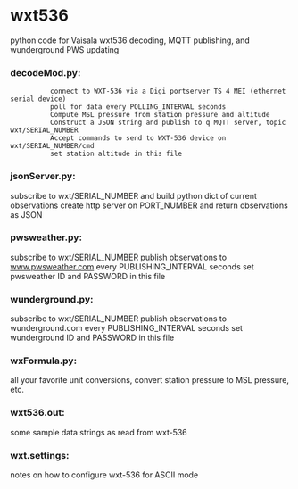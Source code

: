 # wxt536
python code for Vaisala wxt536 decoding, MQTT publishing, and wunderground PWS updating

### decodeMod.py:
              connect to WXT-536 via a Digi portserver TS 4 MEI (ethernet serial device)
              poll for data every POLLING_INTERVAL seconds
              Compute MSL pressure from station pressure and altitude
              Construct a JSON string and publish to q MQTT server, topic wxt/SERIAL_NUMBER
              Accept commands to send to WXT-536 device on wxt/SERIAL_NUMBER/cmd
              set station altitude in this file
            
### jsonServer.py:
  subscribe to wxt/SERIAL_NUMBER and build python dict of current observations
  create http server on PORT_NUMBER and return observations as JSON
                
### pwsweather.py:
  subscribe to wxt/SERIAL_NUMBER
                publish observations to www.pwsweather.com every PUBLISHING_INTERVAL seconds
                set pwsweather ID and PASSWORD in this file
                
### wunderground.py:
  subscribe to wxt/SERIAL_NUMBER
                  publish observations to wunderground.com every PUBLISHING_INTERVAL seconds
                  set wunderground ID and PASSWORD in this file
                  
### wxFormula.py:
  all your favorite unit conversions, convert station pressure to MSL pressure, etc.

### wxt536.out:
  some sample data strings as read from wxt-536

### wxt.settings:
  notes on how to configure wxt-536 for ASCII mode
